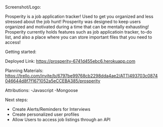 Screenshot/Logo: 

Prosperity is a  job application tracker! Used to get you organized and less stressed about the job hunt! Prosperity was designed to keep users organized and motivated during a time that can be mentally exhausting! Prosperity currently holds features such as job applicatioin tracker, to-do list, and also a place where you can store important files that you need to access!

Getting started:

Deployed Link: https://prosperity-6741d455ebc6.herokuapp.com

Planning Materials:  https://trello.com/invite/b/6797be99768cb2298dda4ae2/ATTI493703c0874046644d8f7f1671052a5eCCEBA385/prosperity



Attributions: 
-Javascript 
-Mongoose

Next steps: 
- Create Alerts/Reminders for Interviews
- Create personalized user profiles
- Allow Users to access job listings through an API
